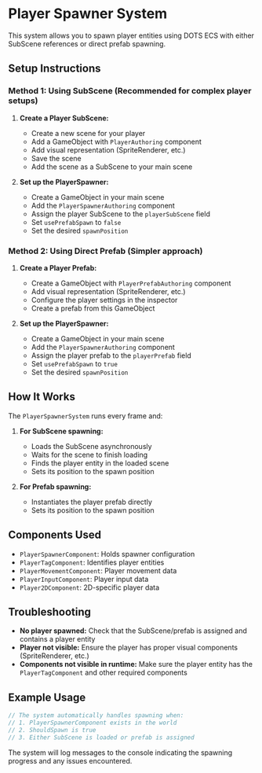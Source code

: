 # Player Spawner System

This system allows you to spawn player entities using DOTS ECS with either SubScene references or direct prefab spawning.

## Setup Instructions

### Method 1: Using SubScene (Recommended for complex player setups)

1. **Create a Player SubScene:**
   - Create a new scene for your player
   - Add a GameObject with `PlayerAuthoring` component
   - Add visual representation (SpriteRenderer, etc.)
   - Save the scene
   - Add the scene as a SubScene to your main scene

2. **Set up the PlayerSpawner:**
   - Create a GameObject in your main scene
   - Add the `PlayerSpawnerAuthoring` component
   - Assign the player SubScene to the `playerSubScene` field
   - Set `usePrefabSpawn` to `false`
   - Set the desired `spawnPosition`

### Method 2: Using Direct Prefab (Simpler approach)

1. **Create a Player Prefab:**
   - Create a GameObject with `PlayerPrefabAuthoring` component
   - Add visual representation (SpriteRenderer, etc.)
   - Configure the player settings in the inspector
   - Create a prefab from this GameObject

2. **Set up the PlayerSpawner:**
   - Create a GameObject in your main scene
   - Add the `PlayerSpawnerAuthoring` component
   - Assign the player prefab to the `playerPrefab` field
   - Set `usePrefabSpawn` to `true`
   - Set the desired `spawnPosition`

## How It Works

The `PlayerSpawnerSystem` runs every frame and:

1. **For SubScene spawning:**
   - Loads the SubScene asynchronously
   - Waits for the scene to finish loading
   - Finds the player entity in the loaded scene
   - Sets its position to the spawn position

2. **For Prefab spawning:**
   - Instantiates the player prefab directly
   - Sets its position to the spawn position

## Components Used

- `PlayerSpawnerComponent`: Holds spawner configuration
- `PlayerTagComponent`: Identifies player entities
- `PlayerMovementComponent`: Player movement data
- `PlayerInputComponent`: Player input data
- `Player2DComponent`: 2D-specific player data

## Troubleshooting

- **No player spawned:** Check that the SubScene/prefab is assigned and contains a player entity
- **Player not visible:** Ensure the player has proper visual components (SpriteRenderer, etc.)
- **Components not visible in runtime:** Make sure the player entity has the `PlayerTagComponent` and other required components

## Example Usage

```csharp
// The system automatically handles spawning when:
// 1. PlayerSpawnerComponent exists in the world
// 2. ShouldSpawn is true
// 3. Either SubScene is loaded or prefab is assigned
```

The system will log messages to the console indicating the spawning progress and any issues encountered.


